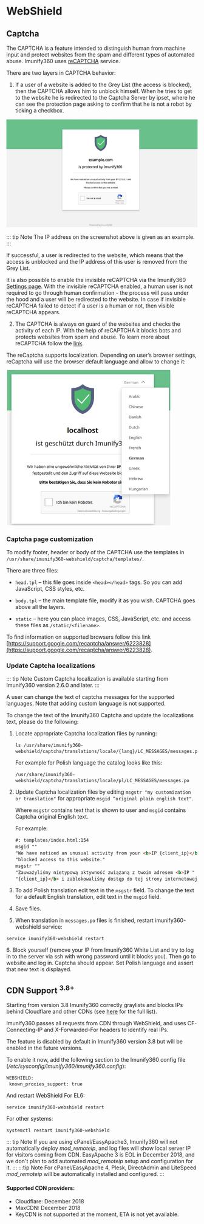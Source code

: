 # WebShield
## Captcha

The CAPTCHA is a feature intended to distinguish human from machine input and protect websites from the spam and different types of automated abuse. Imunify360 uses [reCAPTCHA](https://www.google.com/recaptcha/intro/invisible.html) service.

There are two layers in CAPTCHA behavior:

1. If a user of a website is added to the <span class="notranslate">Grey List</span> (the access is blocked), then the CAPTCHA allows him to unblock himself. When he tries to get to the website he is redirected to the Captcha Server by ipset, where he can see the protection page asking to confirm that he is not a robot by ticking a checkbox.

![](/images/captcha.jpg)

::: tip Note
The IP address on the screenshot above is given as an example.
:::

If successful, a user is redirected to the website, which means that the access is unblocked and the IP address of this user is removed from the <span class="notranslate">Grey List</span>.

It is also possible to enable the invisible reCAPTCHA via the Imunify360 [<span class="notranslate">Settings</span> page](/dashboard/#settings). With the invisible reCAPTCHA enabled, a human user is not required to go through human confirmation - the process will pass under the hood and a user will be redirected to the website. In case if invisible reCAPTCHA failed to detect if a user is a human or not, then visible reCAPTCHA appears.

2. The CAPTCHA is always on guard of the websites and checks the activity of each IP. With the help of reCAPTCHA it blocks bots and protects websites from spam and abuse. To learn more about reCAPTCHA follow the [link](https://www.google.com/recaptcha/intro/).

The reCaptcha supports localization. Depending on user’s browser settings, reCaptcha will use the browser default language and allow to change it:

![](/images/local.jpg)

### Captcha page customization

To modify footer, header or body of the CAPTCHA use the templates in <span class="notranslate">`/usr/share/imunify360-webshield/captcha/templates/`</span>.

There are three files:

* <span class="notranslate">`head.tpl`</span> – this file goes inside <span class="notranslate">`<head></head>`</span> tags. So you can add JavaScript, CSS styles, etc.

* <span class="notranslate">`body.tpl`</span> – the main template file, modify it as you wish. CAPTCHA goes above all the layers.

* <span class="notranslate">`static`</span> – here you can place images, CSS, JavaScript, etc. and access these files as <span class="notranslate">`/static/<filename>`</span>.

To find information on supported browsers follow this link [https://support.google.com/recaptcha/answer/6223828](https://support.google.com/recaptcha/answer/6223828).

### Update Captcha localizations
::: tip Note
Custom Captcha localization is available starting from Imunify360 version 2.6.0 and later.
:::

A user can change the text of captcha messages for the supported languages. Note that adding custom language is not supported.

To change the text of the Imunify360 Captcha and update the localizations text, please do the following:

1. Locate appropriate Captcha localization files by running:

    <div class="notranslate">

   ```
   ls /usr/share/imunify360-webshield/captcha/translations/locale/{lang}/LC_MESSAGES/messages.po
   ```

   </div>
   For example for Polish language the catalog looks like this: 
   
    <div class="notranslate">

   ```
   /usr/share/imunify360-webshield/captcha/translations/locale/pl/LC_MESSAGES/messages.po
   ```

   </div>

2. Update Captcha localization files by editing <span class="notranslate">`msgstr "my customization or translation"`</span> for appropriate <span class="notranslate">`msgid “original plain english text"`</span>.

   Where <span class="notranslate">`msgstr`</span> contains text that is shown to user and <span class="notranslate">`msgid`</span> contains Captcha original English text.

   For example:

    <div class="notranslate">

   ``` HTML
   #: templates/index.html:154
   msgid ""
   "We have noticed an unusual activity from your <b>IP {client_ip}</b> and "
   "blocked access to this website."
   msgstr ""
   "Zauważyliśmy nietypową aktywność związaną z twoim adresem <b>IP "
   "{client_ip}</b> i zablokowaliśmy dostęp do tej strony internetowej"
   ```

   </div>
3. To add Polish translation edit text in the <span class="notranslate">`msgstr`</span> field. To change the text for a default English translation, edit text in the <span class="notranslate">`msgid`</span> field.
4. Save files.
5. When translation in <span class="notranslate">`messages.po`</span> files is finished, restart <span class="notranslate">imunify360-webshield</span> service:

<div class="notranslate">

```
service imunify360-webshield restart
```

</div>
6. Block yourself (remove your IP from <span class="notranslate">Imunify360 White List</span> and try to log in to the server via ssh with wrong password until it blocks you). Then go to website and log in. Captcha should appear. Set Polish language and assert that new text is displayed.

## CDN Support <sup>3.8+</sup>
	
Starting from version 3.8 Imunify360 correctly graylists and blocks IPs behind Cloudflare and other CDNs (see [here](/webshield/#supported-cdn-providers) for the full list).
	
Imunify360 passes all requests from CDN through <span class="notranslate">WebShield</span>, and uses <span class="notranslate">CF-Connecting-IP</span> and <span class="notranslate">X-Forwarded-For</span> headers to identify real IPs.
	
The feature is disabled by default in Imunify360 version 3.8 but will be enabled in the future versions.
	
To enable it now, add the following section to the Imunify360 config file (<span class="notranslate">_/etc/sysconfig/imunify360/imunify360.config_</span>):
	
<div class="notranslate">

```
WEBSHIELD:
 known_proxies_support: true
```

</div>
And restart <span class="notranslate">WebShield</span>
For EL6:
<div class="notranslate">

```
service imunify360-webshield restart
```

</div>
For other systems:
<div class="notranslate">

```
systemctl restart imunify360-webshield
```
</div>

::: tip Note
If you are using cPanel/EasyApache3, Imunify360 will not automatically deploy _mod_remoteip_, and log files will show local server IP for visitors coming from CDN. EasyApache 3 is EOL in December 2018, and we don't plan to add automated _mod_remoteip_ setup and configuration for it.
:::
:::tip Note
For cPanel/EasyApache 4, Plesk, DirectAdmin and LiteSpeed _mod_remoteip_ will be automatically installed and configured.
:::
	
#### Supported CDN providers:

* Cloudflare: December 2018
* MaxCDN: December 2018
* KeyCDN is not supported at the moment, ETA is not yet available.







